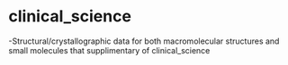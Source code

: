 # clinical_science
-Structural/crystallographic data for both macromolecular structures and small molecules that supplimentary of clinical_science
